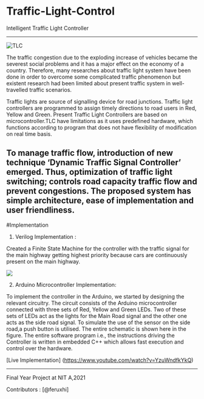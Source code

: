 # Traffic-Light-Control
Intelligent Traffic Light Controller

-----------------------

<img src="https://github.com/feruxhi/thoughts/blob/master/TLCCC%20Cropped.png"  title="TLC">

The traffic congestion due to the exploding increase of vehicles became the severest social problems and it has a major effect on the economy of a country. Therefore, many researches about traffic light system have been done in order to overcome some complicated traffic phenomenon but existent research had been limited about present traffic system in well-travelled traffic scenarios.

Traffic lights are source of signalling device for road junctions. Traffic light controllers are programmed to assign timely directions to road users in Red, Yellow and Green. Present Traffic Light Controllers are based on microcontroller.TLC have limitations as it uses predefined hardware, which functions according to program that does not have flexibility of modification on real time basis.

To manage traffic flow, introduction of new technique ‘Dynamic Traffic Signal Controller’ emerged. Thus, optimization of traffic light switching; controls road capacity traffic flow and prevent congestions. The proposed system has simple architecture, ease of implementation and user friendliness.
----------------------------------------

#Implementation

1. Verilog Implementation :


Created a Finite State Machine for the controller with the traffic signal for the main highway getting highest priority because cars are continuously present on the main highway.

<img src="https://github.com/feruxhi/Traffic-Light-Control/blob/main/waveform_TLC_II.png">

2. Arduino Microcontroller Implementation:


To implement the controller in the Arduino, we started by designing the relevant circuitry. The circuit consists of the Arduino microcontroller connected with three sets of Red, Yellow and Green LEDs. Two of these sets of LEDs act as the lights for the Main Road signal and the other one acts as the side road signal. To simulate the use of the sensor on the side road,a push button is utilised. The entire schematic is shown here in the figure.
The entire software program i.e., the instructions driving the Controller is written in embedded C++ which allows fast execution and control over the hardware.

[Live Implementation] (https://www.youtube.com/watch?v=YzuWndfkYkQ)

--------------------------------
Final Year Project at NIT A,2021

Contributors : [@feruxhi]

